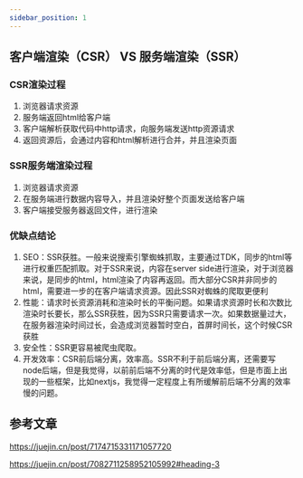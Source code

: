 ```yaml
---
sidebar_position: 1
---
```


## 客户端渲染（CSR） VS 服务端渲染（SSR）

### CSR渲染过程

1. 浏览器请求资源
2. 服务端返回html给客户端
3. 客户端解析获取代码中http请求，向服务端发送http资源请求
4. 返回资源后，会通过内容和html解析进行合并，并且渲染页面

### SSR服务端渲染过程

1. 浏览器请求资源
2. 在服务端进行数据内容导入，并且渲染好整个页面发送给客户端
3. 客户端接受服务器返回文件，进行渲染

### 优缺点结论

1. SEO：SSR获胜。一般来说搜索引擎蜘蛛抓取，主要通过TDK，同步的html等进行权重匹配抓取。对于SSR来说，内容在server side进行渲染，对于浏览器来说，是同步的html，html渲染了内容再返回。而大部分CSR并非同步的html，需要进一步的在客户端请求资源。因此SSR对蜘蛛的爬取更便利
2. 性能：请求时长资源消耗和渲染时长的平衡问题。如果请求资源时长和次数比渲染时长要长，那么SSR获胜，因为SSR只需要请求一次。如果数据量过大，在服务器渲染时间过长，会造成浏览器暂时空白，首屏时间长，这个时候CSR获胜
3. 安全性：SSR更容易被爬虫爬取。
4. 开发效率：CSR前后端分离，效率高。SSR不利于前后端分离，还需要写node后端，但是我觉得，以前前后端不分离的时代是效率低，但是市面上出现的一些框架，比如nextjs，我觉得一定程度上有所缓解前后端不分离的效率慢的问题。



## 参考文章

https://juejin.cn/post/7174715331171057720

https://juejin.cn/post/7082711258952105992#heading-3